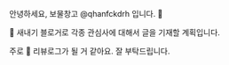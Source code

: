 안녕하세요, 보물창고 @qhanfckdrh 입니다. 👋

🌱 새내기 블로거로 각종 관심사에 대해서 글을 기재할 계획입니다.

주로 👀 리뷰로그가 될 거 같아요. 잘 부탁드립니다.

<!---
qhanfckdrh/qhanfckdrh is a ✨ special ✨ repository because its `README.md` (this file) appears on your GitHub profile.
You can click the Preview link to take a look at your changes.
--->
